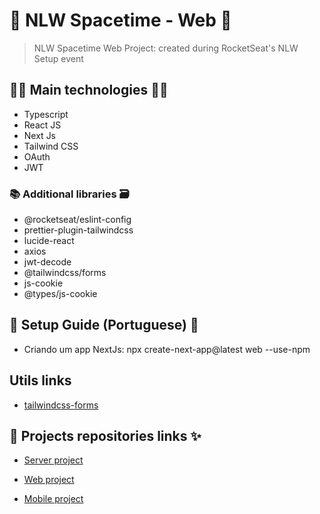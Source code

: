 # 🚀 NLW Spacetime - Web 🚀

> NLW Spacetime Web Project: created during RocketSeat's NLW Setup event

## 👨‍💻 Main technologies 👩‍💻

- Typescript
- React JS
- Next Js
- Tailwind CSS
- OAuth
- JWT

### 📚 Additional libraries 🗃️

- @rocketseat/eslint-config
- prettier-plugin-tailwindcss
- lucide-react
- axios
- jwt-decode
- @tailwindcss/forms
- js-cookie
- @types/js-cookie

## 📃 Setup Guide (Portuguese) 📖

- Criando um app NextJs: npx create-next-app@latest web --use-npm

## Utils links

- [tailwindcss-forms](https://github.com/tailwindlabs/tailwindcss-forms)

## 🔗 Projects repositories links ✨

- [Server project](https://github.com/rodolfoHOk/rocketseat.nlw-spacetime/tree/main/server)

- [Web project](https://github.com/rodolfoHOk/rocketseat.nlw-spacetime/tree/main/web)

- [Mobile project](https://github.com/rodolfoHOk/rocketseat.nlw-spacetime/tree/main/mobile)
